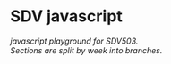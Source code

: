 # **SDV javascript**
*javascript playground for SDV503. \
Sections are split by week into branches.*



